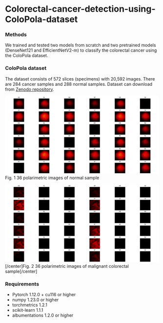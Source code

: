 # Colorectal-cancer-detection-using-ColoPola-dataset

### Methods
We trained and tested two models from scratch and two pretrained models (DenseNet121 and EfficientNetV2-m) to classify the colorectal cancer using the ColoPola dataset.

### ColoPola dataset
The dataset consists of 572 slices (specimens) with 20,592 images. There are 284 cancer samples and 288 normal samples.
Dataset can download from [Zenodo repository](https://doi.org/10.5281/zenodo.10068031).

![normal](https://github.com/haile493/Colorectal-cancer-detection-using-ColoPola-dataset/blob/main/images/normal.png)
Fig. 1 36 polarimetric images of normal sample

![cancer](https://github.com/haile493/Colorectal-cancer-detection-using-ColoPola-dataset/blob/main/images/cancer.png)
[/center]Fig. 2 36 polarimetric images of malignant colorectal sample[/center]

### Requirements
- Pytorch 1.12.0 + cu116 or higher
- numpy 1.23.0 or higher
- torchmetrics 1.2.1
- scikit-learn 1.1.1
- albumentations 1.2.0 or higher
